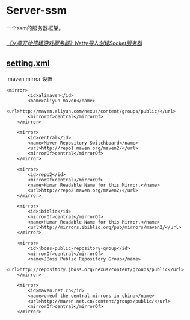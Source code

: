 # Server-ssm
一个ssm的服务器框架。

###### [《从零开始搭建游戏服务器》Netty导入创建Socket服务器](https://www.cnblogs.com/xujian2014/p/5704316.html)



## [setting.xml](https://blog.csdn.net/wangfei0904306/article/details/56277534)

​    maven mirror 设置

```
<mirror>
        <id>alimaven</id>
        <name>aliyun maven</name>
        <url>http://maven.aliyun.com/nexus/content/groups/public/</url>
        <mirrorOf>central</mirrorOf>
    </mirror>

    <mirror>
        <id>central</id>
        <name>Maven Repository Switchboard</name>
        <url>http://repo1.maven.org/maven2/</url>
        <mirrorOf>central</mirrorOf>
    </mirror>

    <mirror>
        <id>repo2</id>
        <mirrorOf>central</mirrorOf>
        <name>Human Readable Name for this Mirror.</name>
        <url>http://repo2.maven.org/maven2/</url>
    </mirror>

    <mirror>
        <id>ibiblio</id>
        <mirrorOf>central</mirrorOf>
        <name>Human Readable Name for this Mirror.</name>
        <url>http://mirrors.ibiblio.org/pub/mirrors/maven2/</url>
    </mirror>

    <mirror>
        <id>jboss-public-repository-group</id>
        <mirrorOf>central</mirrorOf>
        <name>JBoss Public Repository Group</name>
        <url>http://repository.jboss.org/nexus/content/groups/public</url>
    </mirror>

    <mirror>
        <id>maven.net.cn</id>
        <name>oneof the central mirrors in china</name>
        <url>http://maven.net.cn/content/groups/public/</url>
        <mirrorOf>central</mirrorOf>
    </mirror>

```